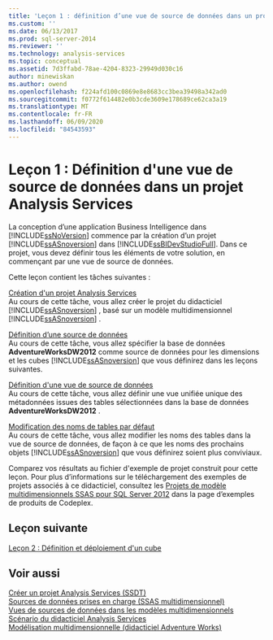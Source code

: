 ```yaml
---
title: 'Leçon 1 : définition d’une vue de source de données dans un projet Analysis Services | Microsoft Docs'
ms.custom: ''
ms.date: 06/13/2017
ms.prod: sql-server-2014
ms.reviewer: ''
ms.technology: analysis-services
ms.topic: conceptual
ms.assetid: 7d3ffabd-78ae-4204-8323-29949d030c16
author: minewiskan
ms.author: owend
ms.openlocfilehash: f224afd100c0869e8e8683cc3bea39498a342ad0
ms.sourcegitcommit: f0772f614482e0b3cde3609e178689ce62ca3a19
ms.translationtype: MT
ms.contentlocale: fr-FR
ms.lasthandoff: 06/09/2020
ms.locfileid: "84543593"
---
```

# <a name="lesson-1-defining-a-data-source-view-within-an-analysis-services-project"></a>Leçon 1 : Définition d'une vue de source de données dans un projet Analysis Services
  La conception d’une application Business Intelligence dans [!INCLUDE[ssNoVersion](../includes/ssnoversion-md.md)] commence par la création d’un projet [!INCLUDE[ssASnoversion](../includes/ssasnoversion-md.md)] dans [!INCLUDE[ssBIDevStudioFull](../includes/ssbidevstudiofull-md.md)]. Dans ce projet, vous devez définir tous les éléments de votre solution, en commençant par une vue de source de données.  
  
 Cette leçon contient les tâches suivantes :  
  
 [Création d'un projet Analysis Services](lesson-1-1-creating-an-analysis-services-project.md)  
 Au cours de cette tâche, vous allez créer le projet du didacticiel [!INCLUDE[ssASnoversion](../includes/ssasnoversion-md.md)] , basé sur un modèle multidimensionnel [!INCLUDE[ssASnoversion](../includes/ssasnoversion-md.md)] .  
  
 [Définition d’une source de données](lesson-1-2-defining-a-data-source.md)  
 Au cours de cette tâche, vous allez spécifier la base de données **AdventureWorksDW2012** comme source de données pour les dimensions et les cubes [!INCLUDE[ssASnoversion](../includes/ssasnoversion-md.md)] que vous définirez dans les leçons suivantes.  
  
 [Définition d'une vue de source de données](lesson-1-3-defining-a-data-source-view.md)  
 Au cours de cette tâche, vous allez définir une vue unifiée unique des métadonnées issues des tables sélectionnées dans la base de données **AdventureWorksDW2012** .  
  
 [Modification des noms de tables par défaut](lesson-1-4-modifying-default-table-names.md)  
 Au cours de cette tâche, vous allez modifier les noms des tables dans la vue de source de données, de façon à ce que les noms des prochains objets [!INCLUDE[ssASnoversion](../includes/ssasnoversion-md.md)] que vous définirez soient plus conviviaux.  
  
 Comparez vos résultats au fichier d'exemple de projet construit pour cette leçon. Pour plus d’informations sur le téléchargement des exemples de projets associés à ce didacticiel, consultez les [Projets de modèle multidimensionnels SSAS pour SQL Server 2012](https://go.microsoft.com/fwlink/p/?LinkID=221866) dans la page d’exemples de produits de Codeplex.  
  
## <a name="next-lesson"></a>Leçon suivante  
 [Leçon 2 : Définition et déploiement d'un cube](lesson-2-defining-and-deploying-a-cube.md)  
  
## <a name="see-also"></a>Voir aussi  
 [Créer un projet Analysis Services &#40;SSDT&#41;](multidimensional-models/create-an-analysis-services-project-ssdt.md)   
 [Sources de données prises en charge &#40;SSAS multidimensionnel&#41;](multidimensional-models/supported-data-sources-ssas-multidimensional.md)   
 [Vues de sources de données dans les modèles multidimensionnels](multidimensional-models/data-source-views-in-multidimensional-models.md)   
 [Scénario du didacticiel Analysis Services](analysis-services-tutorial-scenario.md)   
 [Modélisation multidimensionnelle &#40;didacticiel Adventure Works&#41;](multidimensional-modeling-adventure-works-tutorial.md)  
  
  
